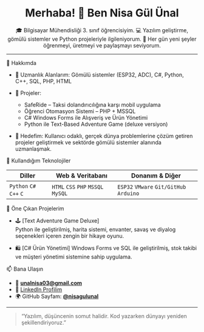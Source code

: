 
<h1 align="center">Merhaba! 👋 Ben Nisa Gül Ünal</h1>

<p align="center">
🎓 Bilgisayar Mühendisliği 3. sınıf öğrencisiyim.  
💻 Yazılım geliştirme, gömülü sistemler ve Python projeleriyle ilgileniyorum.  
🚀 Her gün yeni şeyler öğrenmeyi, üretmeyi ve paylaşmayı seviyorum.
</p>

---

💼 Hakkımda

- 🔧 Uzmanlık Alanlarım:
  Gömülü sistemler (ESP32, ADC), C#, Python, C++, SQL, PHP, HTML

- 📱 Projeler:
  - SafeRide – Taksi dolandırıcılığına karşı mobil uygulama  
  - Öğrenci Otomasyon Sistemi – PHP + MSSQL  
  - C# Windows Forms ile Alışveriş ve Ürün Yönetimi  
  - Python ile Text-Based Adventure Game (deluxe versiyon)

- 🎯 Hedefim:
  Kullanıcı odaklı, gerçek dünya problemlerine çözüm getiren projeler geliştirmek ve sektörde gömülü sistemler alanında uzmanlaşmak.

 🚀 Kullandığım Teknolojiler

| Diller                  | Web & Veritabanı                   | Donanım & Diğer                         |
|-------------------------|------------------------------------|-----------------------------------------|
| `Python` `C#` `C++` `C` | `HTML` `CSS` `PHP` `MSSQL` `MySQL` | `ESP32` `VMware` `Git/GitHub` `Arduino` |


 📌 Öne Çıkan Projelerim

- 🕹️ [Text Adventure Game Deluxe]  
  Python ile geliştirilmiş, harita sistemi, envanter, savaş ve diyalog seçenekleri içeren zengin bir hikaye oyunu.

- 🛍️ [C# Ürün Yönetimi]
  Windows Forms ve SQL ile geliştirilmiş, stok takibi ve müşteri yönetimi sistemine sahip uygulama.


📫 Bana Ulaşın

- 📧 **unalnisa03@gmail.com**  
- 💼 [LinkedIn Profilim](https://www.linkedin.com/in/nisaunl0)
- 🌍 GitHub Sayfam: [**@nisagulunal**](https://github.com/nisagulunal)


---

> “Yazılım, düşüncenin somut halidir. Kod yazarken dünyayı yeniden şekillendiriyoruz.”


